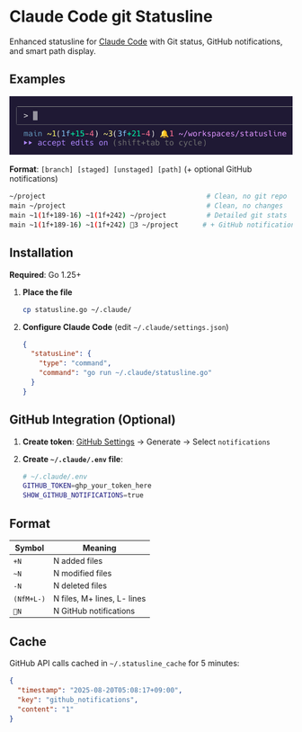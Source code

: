 # Claude Code git Statusline

Enhanced statusline for [Claude Code](https://claude.ai/code) with Git status, GitHub notifications, and smart path display.

## Examples

![Example Screenshot](.github/example.png)

**Format**: `[branch] [staged] [unstaged] [path]` (+ optional GitHub notifications)

```bash
~/project                                        # Clean, no git repo
main ~/project                                   # Clean, no changes
main ~1(1f+189-16) ~1(1f+242) ~/project          # Detailed git stats
main ~1(1f+189-16) ~1(1f+242) 🔔3 ~/project      # + GitHub notifications (optional)
```

## Installation

**Required**: Go 1.25+

1. **Place the file**

   ```bash
   cp statusline.go ~/.claude/
   ```

2. **Configure Claude Code** (edit `~/.claude/settings.json`)

   ```json
   {
     "statusLine": {
       "type": "command",
       "command": "go run ~/.claude/statusline.go"
     }
   }
   ```

## GitHub Integration (Optional)

1. **Create token**: [GitHub Settings](https://github.com/settings/tokens) → Generate → Select `notifications`

2. **Create `~/.claude/.env` file**:

   ```bash
   # ~/.claude/.env
   GITHUB_TOKEN=ghp_your_token_here
   SHOW_GITHUB_NOTIFICATIONS=true
   ```

## Format

| Symbol     | Meaning                     |
| ---------- | --------------------------- |
| `+N`       | N added files               |
| `~N`       | N modified files            |
| `-N`       | N deleted files             |
| `(NfM+L-)` | N files, M+ lines, L- lines |
| `🔔N`      | N GitHub notifications      |

## Cache

GitHub API calls cached in `~/.statusline_cache` for 5 minutes:

```json
{
  "timestamp": "2025-08-20T05:08:17+09:00",
  "key": "github_notifications",
  "content": "1"
}
```
